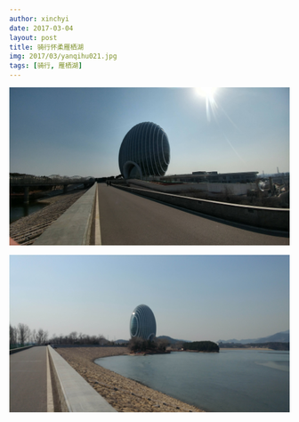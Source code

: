 ```yaml
---
author: xinchyi
date: 2017-03-04
layout: post
title: 骑行怀柔雁栖湖
img: 2017/03/yanqihu021.jpg
tags: [骑行, 雁栖湖]
---
```


![雁栖湖](/assets/img/2017/03/yanqihu011.jpg "雁栖湖")

![雁栖湖](/assets/img/2017/03/yanqihu021.jpg "雁栖湖")
